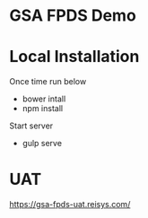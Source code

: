 # GSA FPDS Demo

# Local Installation
Once time run below 
* bower intall
* npm install

Start server
* gulp serve

# UAT
https://gsa-fpds-uat.reisys.com/